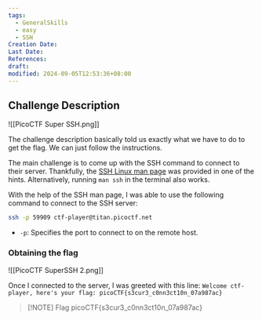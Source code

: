 ```yaml
---
tags:
  - GeneralSkills
  - easy
  - SSH
Creation Date: 
Last Date: 
References: 
draft: 
modified: 2024-09-05T12:53:36+08:00
---
```

## Challenge Description

![[PicoCTF Super SSH.png]]

The challenge description basically told us exactly what we have to do to get the flag. We can just follow the instructions.

The main challenge is to come up with the SSH command to connect to their server. Thankfully, the [SSH Linux man page](https://linux.die.net/man/1/ssh) was provided in one of the hints. Alternatively, running `man ssh` in the terminal also works. 

With the help of the SSH man page, I was able to use the following command to connect to the SSH server:

```bash
ssh -p 59909 ctf-player@titan.picoctf.net
```

- `-p`: Specifies the port to connect to on the remote host.

### Obtaining the flag
![[PicoCTF SuperSSH 2.png]]

Once I connected to the server, I was greeted with this line: 
`Welcome ctf-player, here's your flag: picoCTF{s3cur3_c0nn3ct10n_07a987ac}`

> [!NOTE] Flag
> picoCTF{s3cur3_c0nn3ct10n_07a987ac}

